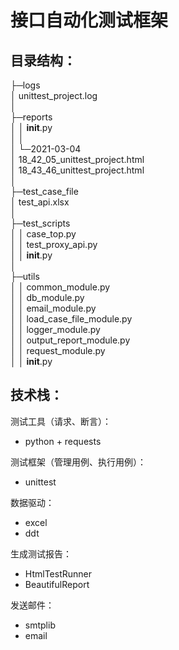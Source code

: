 # 接口自动化测试框架

## 目录结构：

├─logs  
│      unittest_project.log  
│  
├─reports  
│  │  __init__.py  
│  │  
│  └─2021-03-04  
│          18_42_05_unittest_project.html  
│          18_43_46_unittest_project.html  
│  
├─test_case_file  
│      test_api.xlsx  
│  
├─test_scripts  
│  │  case_top.py  
│  │  test_proxy_api.py  
│  │  __init__.py  
│  
├─utils  
│  │  common_module.py  
│  │  db_module.py  
│  │  email_module.py  
│  │  load_case_file_module.py  
│  │  logger_module.py  
│  │  output_report_module.py  
│  │  request_module.py  
│  │  __init__.py  

## 技术栈：

测试工具（请求、断言）：
* python + requests  

测试框架（管理用例、执行用例）：  
* unittest

数据驱动：
* excel
* ddt

生成测试报告：
* HtmlTestRunner
* BeautifulReport

发送邮件：
* smtplib
* email
